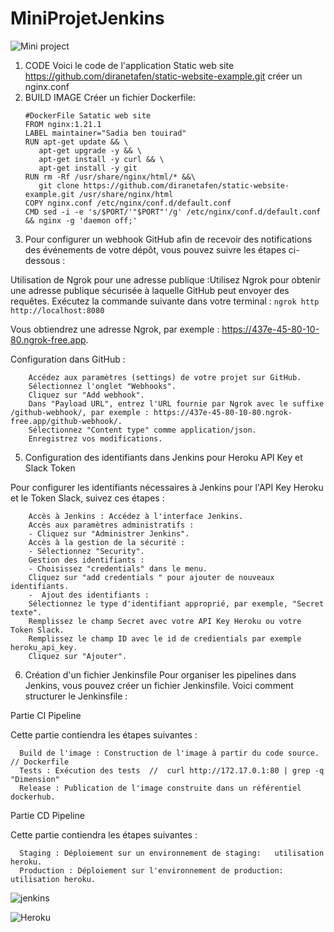 # MiniProjetJenkins

  ![Mini project](https://github.com/Sadiaben/project2/blob/main/mini_projet_jenkins1.png "Mini project")
1. CODE 
Voici le code de l'application Static web site 
   https://github.com/diranetafen/static-website-example.git
   créer un nginx.conf 
3. BUILD IMAGE
   Créer un fichier Dockerfile: 
     ```
    #DockerFile Satatic web site
     FROM nginx:1.21.1
    LABEL maintainer="Sadia ben touirad"
    RUN apt-get update && \
        apt-get upgrade -y && \
        apt-get install -y curl && \
        apt-get install -y git
    RUN rm -Rf /usr/share/nginx/html/* &&\
        git clone https://github.com/diranetafen/static-website-example.git /usr/share/nginx/html
    COPY nginx.conf /etc/nginx/conf.d/default.conf
    CMD sed -i -e 's/$PORT/'"$PORT"'/g' /etc/nginx/conf.d/default.conf && nginx -g 'daemon off;'
     ```
4. Pour configurer un webhook GitHub afin de recevoir des notifications des événements de votre dépôt, vous pouvez suivre les étapes ci-dessous :
  
  Utilisation de Ngrok pour une adresse publique :Utilisez Ngrok pour obtenir une adresse publique sécurisée à laquelle GitHub peut envoyer des requêtes. Exécutez la commande suivante dans votre terminal :
      ```
        ngrok http http://localhost:8080
      ```

   Vous obtiendrez une adresse Ngrok, par exemple : https://437e-45-80-10-80.ngrok-free.app.


 Configuration dans GitHub :
   
        Accédez aux paramètres (settings) de votre projet sur GitHub.
        Sélectionnez l'onglet "Webhooks".
        Cliquez sur "Add webhook".
        Dans "Payload URL", entrez l'URL fournie par Ngrok avec le suffixe /github-webhook/, par exemple : https://437e-45-80-10-80.ngrok-free.app/github-webhook/.
        Sélectionnez "Content type" comme application/json.
        Enregistrez vos modifications.



  
5.  Configuration des identifiants dans Jenkins pour Heroku API Key et Slack Token

Pour configurer les identifiants nécessaires à Jenkins pour l'API Key Heroku et le Token Slack, suivez ces étapes :

        Accès à Jenkins : Accédez à l'interface Jenkins.
        Accès aux paramètres administratifs :
        - Cliquez sur "Administrer Jenkins".
        Accès à la gestion de la sécurité :
        - Sélectionnez "Security".
        Gestion des identifiants :
        - Choisissez "credentials" dans le menu.
        Cliquez sur "add credentials " pour ajouter de nouveaux identifiants.
        -  Ajout des identifiants :
        Sélectionnez le type d'identifiant approprié, par exemple, "Secret texte".
        Remplissez le champ Secret avec votre API Key Heroku ou votre Token Slack.
        Remplissez le champ ID avec le id de credientials par exemple heroku_api_key.
        Cliquez sur "Ajouter".
        
6. Création d'un fichier Jenkinsfile
Pour organiser les pipelines dans Jenkins, vous pouvez créer un fichier Jenkinsfile. Voici comment structurer le Jenkinsfile :

Partie CI Pipeline

Cette partie contiendra les étapes suivantes :

      Build de l'image : Construction de l'image à partir du code source. // Dockerfile 
      Tests : Exécution des tests  //  curl http://172.17.0.1:80 | grep -q  "Dimension"
      Release : Publication de l'image construite dans un référentiel dockerhub. 
      
Partie CD Pipeline

Cette partie contiendra les étapes suivantes :

      Staging : Déploiement sur un environnement de staging:   utilisation heroku.
      Production : Déploiement sur l'environnement de production:   utilisation heroku.
   
   ![jenkins](https://github.com/Sadiaben/project2/blob/main/jenkins.png "jenkins")

   ![Heroku](https://github.com/Sadiaben/project2/blob/main/heroku.png "Heroku")
